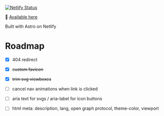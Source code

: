 [![Netlify Status](https://api.netlify.com/api/v1/badges/6312b168-bd2d-41f2-989c-d6946fec363c/deploy-status)](https://app.netlify.com/sites/roblettsdev/deploys)

👋 [Available here](https://robletts.dev)

Built with Astro on Netlify

# Roadmap
- [x] 404 redirect 
- [x] ~~custom favicon~~
- [x] ~~trim svg viewboxes~~
- [ ] cancel nav animations when link is clicked
- [ ] aria text for svgs / aria-label for icon buttons
- [ ] html meta: description, lang, open graph protocol, theme-color, viewport

